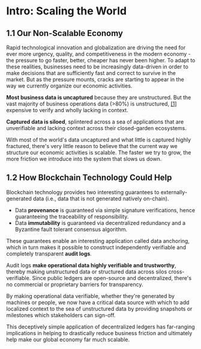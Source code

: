 # Intro: Scaling the World

## 1.1 Our Non-Scalable Economy

Rapid technological innovation and globalization are driving the need for ever more urgency, quality, and competitiveness in the modern economy - the pressure to go faster, better, cheaper has never been higher. To adapt to these realities, businesses need to be increasingly data-driven in order to make decisions that are sufficiently fast and correct to survive in the market. But as the pressure mounts, cracks are starting to appear in the way we currently organize our economic activities.

**Most business data is uncaptured** because they are unstructured. But the vast majority of business operations data (>80%) is unstructured, [\[1\]](further-reading.md#c-schneider-the-biggest-data-challenges-that-you-might-not-even-know-you-have-ibm-25-may-2018-online-available-https-www-ibm-com-blogs-watson-2016-05-biggest-data-challenges-might-not-even-know-accessed-15-november-2018) expensive to verify and wholly lacking in context.

**Captured data is siloed**, splintered across a sea of applications that are unverifiable and lacking context across their closed-garden ecosystems.

With most of the world's data uncaptured and what little is captured highly fractured, there's very little reason to believe that the current way we structure our economic activities is scalable. The faster we try to grow, the more friction we introduce into the system that slows us down.

## 1.2 How Blockchain Technology Could Help

Blockchain technology provides two interesting guarantees to externally-generated data (i.e., data that is not generated natively on-chain).

* Data **provenance** is guaranteed via simple signature verifications, hence guaranteeing the traceability of responsibility.
* Data **immutability** is guaranteed via decentralized redundancy and a Byzantine fault tolerant consensus algorithm.

These guarantees enable an interesting application called data anchoring, which in turn makes it possible to construct independently verifiable and completely transparent **audit logs**.

Audit logs **make operational data highly verifiable and trustworthy**, thereby making unstructured data or structured data across silos cross-verifiable. Since public ledgers are open-source and decentralized, there's no commercial or proprietary barriers for transparency.

By making operational data verifiable, whether they're generated by machines or people, we now have a critical data source with which to add localized context to the sea of unstructured data by providing snapshots or milestones which stakeholders can sign-off.

This deceptively simple application of decentralized ledgers has far-ranging implications in helping to drastically reduce business friction and ultimately help make our global economy far much scalable.

